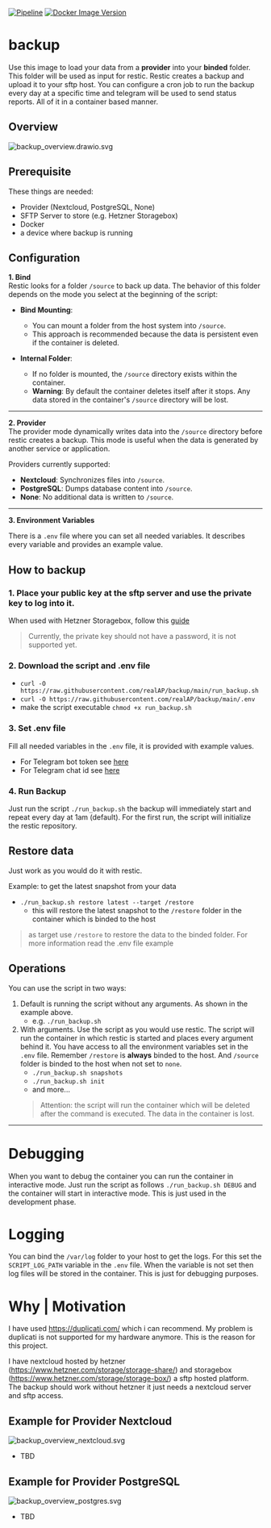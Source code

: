 [![Pipeline](https://github.com/realAP/backup/actions/workflows/pipeline.yml/badge.svg?branch=main)](https://github.com/realAP/backup/actions/workflows/pipeline.yml)
[![Docker Image Version](https://img.shields.io/docker/v/devp1337/backup?sort=semver)](https://hub.docker.com/r/devp1337/backup)
# backup
Use this image to load your data from a **provider** into your **binded** folder. This folder will be used as input for restic. Restic creates a backup and upload it to your sftp host.
You can configure a cron job to run the backup every day at a specific time and telegram will be used to send status reports.
All of it in a container based manner.

## Overview
![backup_overview.drawio.svg](resources/backup_overview.svg)

## Prerequisite
These things are needed:
* Provider (Nextcloud, PostgreSQL, None)
* SFTP Server to store (e.g. Hetzner Storagebox)
* Docker
* a device where backup is running

## Configuration
**1. Bind**  
Restic looks for a folder `/source` to back up data. The behavior of this folder depends on the mode you select at the beginning of the script:

- **Bind Mounting**:
    - You can mount a folder from the host system into `/source`.
    - This approach is recommended because the data is persistent even if the container is deleted.

- **Internal Folder**:
    - If no folder is mounted, the `/source` directory exists within the container.
    - **Warning**: By default the container deletes itself after it stops. Any data stored in the container's `/source` directory will be lost.
---
**2. Provider**  
The provider mode dynamically writes data into the `/source` directory before restic creates a backup. This mode is useful when the data is generated by another service or application.

Providers currently supported:
- **Nextcloud**: Synchronizes files into `/source`.
- **PostgreSQL**: Dumps database content into `/source`.
- **None**: No additional data is written to `/source`.

---
**3. Environment Variables**

There is a `.env` file where you can set all needed variables.
It describes every variable and provides an example value.


## How to backup
### 1. Place your public key at the sftp server and use the private key to log into it.
When used with Hetzner Storagebox, follow this [guide](https://docs.hetzner.com/storage/storage-box/backup-space-ssh-keys)
> Currently, the private key should not have a password, it is not supported yet.

### 2. Download the script and .env file
* `curl -O https://raw.githubusercontent.com/realAP/backup/main/run_backup.sh`
* `curl -O https://raw.githubusercontent.com/realAP/backup/main/.env`
* make the script executable `chmod +x run_backup.sh`

### 3. Set .env file
Fill all needed variables in the `.env` file, it is provided with example values.
* For Telegram bot token see [here](https://core.telegram.org/bots/features#creating-a-new-bot)
* For Telegram chat id see [here](https://stackoverflow.com/a/32572159)

### 4. Run Backup
Just run the script `./run_backup.sh` the backup will immediately start and repeat every day at 1am (default).
For the first run, the script will initialize the restic repository.

## Restore data
Just work as you would do it with restic.

Example: to get the latest snapshot from your data
* `./run_backup.sh restore latest --target /restore`
  * this will restore the latest snapshot to the `/restore` folder in the container which is binded to the host
> as target use `/restore` to restore the data to the binded folder. For more information read the .env file example


## Operations
You can use the script in two ways:
1. Default is running the script without any arguments. As shown in the example above.
    * e.g. `./run_backup.sh`
1. With arguments. Use the script as you would use restic. The script will run the container in which restic is started and places every argument behind it.
   You have access to all the environment variables set in the `.env` file. Remember `/restore` is **always** binded to the host. And `/source` folder is binded to the host when not set to `none`.
    * `./run_backup.sh snapshots`
    * `./run_backup.sh init`
    * and more...
    >  Attention: the script will run the container which will be deleted after the command is executed. The data in the container is lost.

---
# Debugging
When you want to debug the container you can run the container in interactive mode.
Just run the script as follows `./run_backup.sh DEBUG` and the container will start in interactive mode.
This is just used in the development phase.

# Logging
You can bind the `/var/log` folder to your host to get the logs. For this set the `SCRIPT_LOG_PATH` variable in the `.env` file.
When the variable is not set then log files will be stored in the container.
This is just for debugging purposes.

# Why | Motivation
I have used https://duplicati.com/ which i can recommend. 
My problem is duplicati is not supported for my hardware anymore.
This is the reason for this project.

I have nextcloud hosted by hetzner (https://www.hetzner.com/storage/storage-share/) and storagebox (https://www.hetzner.com/storage/storage-box/) a sftp hosted platform.
The backup should work without hetzner it just needs a nextcloud server and sftp access.

## Example for Provider Nextcloud
![backup_overview_nextcloud.svg](resources/backup_overview_nextcloud.svg)
* TBD

## Example for Provider PostgreSQL
![backup_overview_postgres.svg](resources/backup_overview_postgres.svg)
* TBD


